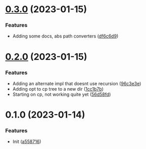 

# [0.3.0](https://github.com/neo-andrew-moss/lineage-ts/compare/0.2.0...0.3.0) (2023-01-15)


### Features

* Adding some docs, abs path converters ([df6c6d9](https://github.com/neo-andrew-moss/lineage-ts/commit/df6c6d91500673b8952f0002c58129614916dc97))

# [0.2.0](https://github.com/neo-andrew-moss/lineage-ts/compare/0.1.0...0.2.0) (2023-01-15)


### Features

* Adding an alternate impl that doesnt use recursion ([96c3e3e](https://github.com/neo-andrew-moss/lineage-ts/commit/96c3e3e1972f31fff04251a9b766b1fa6e66b9f3))
* Adding opt to cp tree to a new dir ([1cc1b7b](https://github.com/neo-andrew-moss/lineage-ts/commit/1cc1b7b41af24d4b032b2133790e278b52b7aa64))
* Starting on cp, not working quite yet ([56d58fd](https://github.com/neo-andrew-moss/lineage-ts/commit/56d58fd93146878581f20b4e0cd9dbe48a5275f3))

# 0.1.0 (2023-01-14)


### Features

* Init ([a558716](https://github.com/neo-andrew-moss/lineage-ts/commit/a558716f027d035f003d9ef1df832af425d4a554))